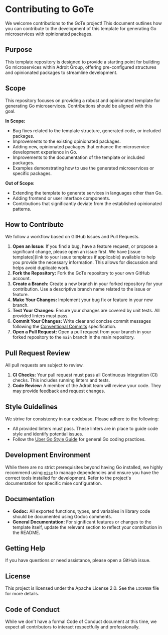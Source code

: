 # Contributing to GoTe

We welcome contributions to the GoTe project! This document outlines how you can contribute to the development of this template for generating Go microservices with opinionated packages.

## Purpose

This template repository is designed to provide a starting point for building Go microservices within Adroit Group, offering pre-configured structures and opinionated packages to streamline development.

## Scope

This repository focuses on providing a robust and opinionated template for generating Go microservices. Contributions should be aligned with this goal.

**In Scope:**

- Bug fixes related to the template structure, generated code, or included packages.
- Improvements to the existing opinionated packages.
- Adding new, opinionated packages that enhance the microservice development experience in Go.
- Improvements to the documentation of the template or included packages.
- Examples demonstrating how to use the generated microservices or specific packages.

**Out of Scope:**

- Extending the template to generate services in languages other than Go.
- Adding frontend or user interface components.
- Contributions that significantly deviate from the established opinionated patterns.

## How to Contribute

We follow a workflow based on GitHub Issues and Pull Requests.

1.  **Open an Issue:** If you find a bug, have a feature request, or propose a significant change, please open an issue first. We have [issue templates](link to your issue templates if applicable) available to help you provide the necessary information. This allows for discussion and helps avoid duplicate work.
2.  **Fork the Repository:** Fork the GoTe repository to your own GitHub account.
3.  **Create a Branch:** Create a new branch in your forked repository for your contribution. Use a descriptive branch name related to the issue or feature.
4.  **Make Your Changes:** Implement your bug fix or feature in your new branch.
5.  **Test Your Changes:** Ensure your changes are covered by unit tests. All provided linters must pass.
6.  **Commit Your Changes:** Write clear and concise commit messages following the [Conventional Commits](https://www.conventionalcommits.org/en/latest/) specification.
7.  **Open a Pull Request:** Open a pull request from your branch in your forked repository to the `main` branch in the main repository.

## Pull Request Review

All pull requests are subject to review.

1.  **CI Checks:** Your pull request must pass all Continuous Integration (CI) checks. This includes running linters and tests.
2.  **Code Review:** A member of the Adroit team will review your code. They may provide feedback and request changes.

## Style Guidelines

We strive for consistency in our codebase. Please adhere to the following:

- All provided linters must pass. These linters are in place to guide code style and identify potential issues.
- Follow the [Uber Go Style Guide](https://github.com/uber-go/guide/blob/master/style.md) for general Go coding practices.

## Development Environment

While there are no strict prerequisites beyond having Go installed, we highly recommend using [`mise`](https://mise.jdx.dev/) to manage dependencies and ensure you have the correct tools installed for development. Refer to the project's documentation for specific mise configuration.

## Documentation

- **Godoc:** All exported functions, types, and variables in library code should be documented using Godoc comments.
- **General Documentation:** For significant features or changes to the template itself, update the relevant section to reflect your contribution in the README.

## Getting Help

If you have questions or need assistance, please open a GitHub issue.

## License

This project is licensed under the Apache License 2.0. See the `LICENSE` file for more details.

## Code of Conduct

While we don't have a formal Code of Conduct document at this time, we expect all contributors to interact respectfully and professionally.
